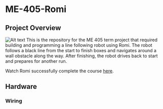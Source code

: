 # ME-405-Romi
## Project Overview
![Alt text](images/romi.JPG "Romi")
This is the repository for the ME 405 term project that required building and programming a line following robot using Romi. The robot follows a black line from the start to finish boxes and navigates around a wall obstacle along the way. After finishing, the robot drives back to start and prepares for another run.


Watch Romi successfully complete the course [here](https://cpslo-my.sharepoint.com/:v:/g/personal/cobentle_calpoly_edu/EVazc3-Y6zpHkRecavvJRQMB5AY1bCsFI095H2HzwaM4ng?nav=eyJyZWZlcnJhbEluZm8iOnsicmVmZXJyYWxBcHAiOiJPbmVEcml2ZUZvckJ1c2luZXNzIiwicmVmZXJyYWxBcHBQbGF0Zm9ybSI6IldlYiIsInJlZmVycmFsTW9kZSI6InZpZXciLCJyZWZlcnJhbFZpZXciOiJNeUZpbGVzTGlua0NvcHkifX0&e=TcedAd).

## Hardware

### Wiring

